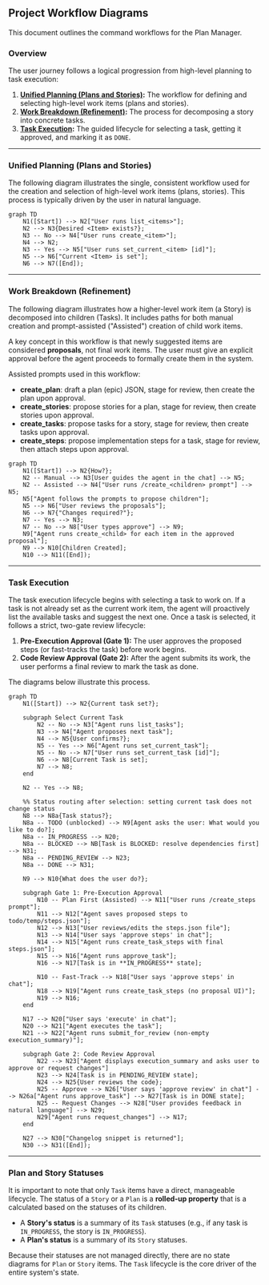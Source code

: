 ## Project Workflow Diagrams

This document outlines the command workflows for the Plan Manager.

### Overview

The user journey follows a logical progression from high-level planning to task execution:

1.  **[Unified Planning (Plans and Stories)](#unified-planning-plans-and-stories):** The workflow for defining and selecting high-level work items (plans and stories).
2.  **[Work Breakdown (Refinement)](#work-breakdown-refinement):** The process for decomposing a story into concrete tasks.
3.  **[Task Execution](#task-execution):** The guided lifecycle for selecting a task, getting it approved, and marking it as `DONE`.

---

### Unified Planning (Plans and Stories)

The following diagram illustrates the single, consistent workflow used for the creation and selection of high-level work items (plans, stories). This process is typically driven by the user in natural language.

```mermaid
graph TD
    N1([Start]) --> N2["User runs list_<items>"];
    N2 --> N3{Desired <Item> exists?};
    N3 -- No --> N4["User runs create_<item>"];
    N4 --> N2;
    N3 -- Yes --> N5["User runs set_current_<item> [id]"];
    N5 --> N6["Current <Item> is set"];
    N6 --> N7([End]);
```

---

### Work Breakdown (Refinement)

The following diagram illustrates how a higher-level work item (a Story) is decomposed into children (Tasks). It includes paths for both manual creation and prompt-assisted ("Assisted") creation of child work items.

A key concept in this workflow is that newly suggested items are considered **proposals**, not final work items. The user must give an explicit approval before the agent proceeds to formally create them in the system.

Assisted prompts used in this workflow:
- **create_plan**: draft a plan (epic) JSON, stage for review, then create the plan upon approval.
- **create_stories**: propose stories for a plan, stage for review, then create stories upon approval.
- **create_tasks**: propose tasks for a story, stage for review, then create tasks upon approval.
- **create_steps**: propose implementation steps for a task, stage for review, then attach steps upon approval.

```mermaid
graph TD
    N1([Start]) --> N2{How?};
    N2 -- Manual --> N3[User guides the agent in the chat] --> N5;
    N2 -- Assisted --> N4["User runs /create_<children> prompt"] --> N5;
    N5["Agent follows the prompts to propose children"];
    N5 --> N6["User reviews the proposals"];
    N6 --> N7{"Changes required?"};
    N7 -- Yes --> N3;
    N7 -- No --> N8["User types approve"] --> N9;
    N9["Agent runs create_<child> for each item in the approved proposal"];
    N9 --> N10[Children Created];
    N10 --> N11([End]);
```

---

### Task Execution

The task execution lifecycle begins with selecting a task to work on. If a task is not already set as the current work item, the agent will proactively list the available tasks and suggest the next one. Once a task is selected, it follows a strict, two-gate review lifecycle:

1.  **Pre-Execution Approval (Gate 1):** The user approves the proposed steps (or fast-tracks the task) before work begins.
2.  **Code Review Approval (Gate 2):** After the agent submits its work, the user performs a final review to mark the task as done.

The diagrams below illustrate this process.

```mermaid
graph TD
    N1([Start]) --> N2{Current task set?};

    subgraph Select Current Task
        N2 -- No --> N3["Agent runs list_tasks"];
        N3 --> N4["Agent proposes next task"];
        N4 --> N5{User confirms?};
        N5 -- Yes --> N6["Agent runs set_current_task"];
        N5 -- No --> N7["User runs set_current_task [id]"];
        N6 --> N8[Current Task is set];
        N7 --> N8;
    end

    N2 -- Yes --> N8;

    %% Status routing after selection: setting current task does not change status
    N8 --> N8a{Task status?};
    N8a -- TODO (unblocked) --> N9[Agent asks the user: What would you like to do?];
    N8a -- IN_PROGRESS --> N20;
    N8a -- BLOCKED --> NB[Task is BLOCKED: resolve dependencies first] --> N31;
    N8a -- PENDING_REVIEW --> N23;
    N8a -- DONE --> N31;

    N9 --> N10{What does the user do?};

    subgraph Gate 1: Pre-Execution Approval
        N10 -- Plan First (Assisted) --> N11["User runs /create_steps prompt"];
        N11 --> N12["Agent saves proposed steps to todo/temp/steps.json"];
        N12 --> N13["User reviews/edits the steps.json file"];
        N13 --> N14["User says 'approve steps' in chat"];
        N14 --> N15["Agent runs create_task_steps with final steps.json"];
        N15 --> N16["Agent runs approve_task"];
        N16 --> N17[Task is in **IN_PROGRESS** state];

        N10 -- Fast-Track --> N18["User says 'approve steps' in chat"];
        N18 --> N19["Agent runs create_task_steps (no proposal UI)"];
        N19 --> N16;
    end

    N17 --> N20["User says 'execute' in chat"];
    N20 --> N21["Agent executes the task"];
    N21 --> N22["Agent runs submit_for_review (non-empty execution_summary)"];

    subgraph Gate 2: Code Review Approval
        N22 --> N23["Agent displays execution_summary and asks user to approve or request changes"]
        N23 --> N24[Task is in PENDING_REVIEW state];
        N24 --> N25{User reviews the code};
        N25 -- Approve --> N26["User says 'approve review' in chat"] --> N26a["Agent runs approve_task"] --> N27[Task is in DONE state];
        N25 -- Request Changes --> N28["User provides feedback in natural language"] --> N29;
        N29["Agent runs request_changes"] --> N17;
    end

    N27 --> N30["Changelog snippet is returned"];
    N30 --> N31([End]);

```

---

### Plan and Story Statuses

It is important to note that only `Task` items have a direct, manageable lifecycle. The status of a `Story` or a `Plan` is a **rolled-up property** that is a calculated based on the statuses of its children.

-   A **Story's status** is a summary of its `Task` statuses (e.g., if any task is `IN_PROGRESS`, the story is `IN_PROGRESS`).
-   A **Plan's status** is a summary of its `Story` statuses.

Because their statuses are not managed directly, there are no state diagrams for `Plan` or `Story` items. The `Task` lifecycle is the core driver of the entire system's state.
